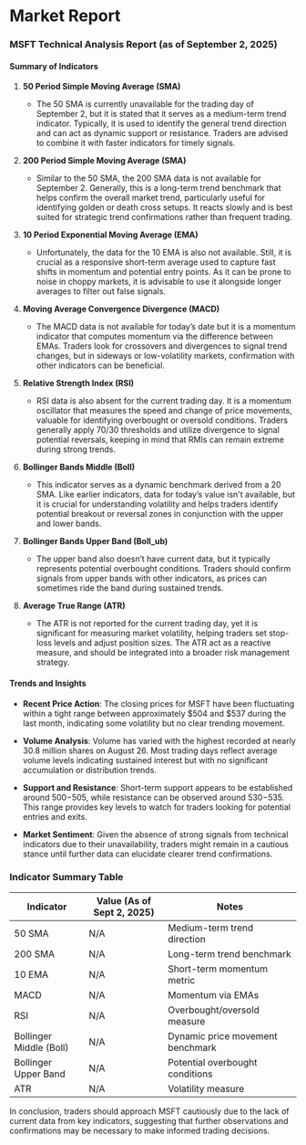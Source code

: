# Market Report

### MSFT Technical Analysis Report (as of September 2, 2025)

#### Summary of Indicators

1. **50 Period Simple Moving Average (SMA)**
   - The 50 SMA is currently unavailable for the trading day of September 2, but it is stated that it serves as a medium-term trend indicator. Typically, it is used to identify the general trend direction and can act as dynamic support or resistance. Traders are advised to combine it with faster indicators for timely signals.

2. **200 Period Simple Moving Average (SMA)**
   - Similar to the 50 SMA, the 200 SMA data is not available for September 2. Generally, this is a long-term trend benchmark that helps confirm the overall market trend, particularly useful for identifying golden or death cross setups. It reacts slowly and is best suited for strategic trend confirmations rather than frequent trading.

3. **10 Period Exponential Moving Average (EMA)**
   - Unfortunately, the data for the 10 EMA is also not available. Still, it is crucial as a responsive short-term average used to capture fast shifts in momentum and potential entry points. As it can be prone to noise in choppy markets, it is advisable to use it alongside longer averages to filter out false signals.

4. **Moving Average Convergence Divergence (MACD)**
   - The MACD data is not available for today’s date but it is a momentum indicator that computes momentum via the difference between EMAs. Traders look for crossovers and divergences to signal trend changes, but in sideways or low-volatility markets, confirmation with other indicators can be beneficial.

5. **Relative Strength Index (RSI)**
   - RSI data is also absent for the current trading day. It is a momentum oscillator that measures the speed and change of price movements, valuable for identifying overbought or oversold conditions. Traders generally apply 70/30 thresholds and utilize divergence to signal potential reversals, keeping in mind that RMIs can remain extreme during strong trends.

6. **Bollinger Bands Middle (Boll)**
   - This indicator serves as a dynamic benchmark derived from a 20 SMA. Like earlier indicators, data for today’s value isn't available, but it is crucial for understanding volatility and helps traders identify potential breakout or reversal zones in conjunction with the upper and lower bands.

7. **Bollinger Bands Upper Band (Boll_ub)**
   - The upper band also doesn’t have current data, but it typically represents potential overbought conditions. Traders should confirm signals from upper bands with other indicators, as prices can sometimes ride the band during sustained trends.

8. **Average True Range (ATR)**
   - The ATR is not reported for the current trading day, yet it is significant for measuring market volatility, helping traders set stop-loss levels and adjust position sizes. The ATR act as a reactive measure, and should be integrated into a broader risk management strategy.

#### Trends and Insights

- **Recent Price Action**: The closing prices for MSFT have been fluctuating within a tight range between approximately $504 and $537 during the last month, indicating some volatility but no clear trending movement.
  
- **Volume Analysis**: Volume has varied with the highest recorded at nearly 30.8 million shares on August 26. Most trading days reflect average volume levels indicating sustained interest but with no significant accumulation or distribution trends.

- **Support and Resistance**: Short-term support appears to be established around $500-$505, while resistance can be observed around $530-$535. This range provides key levels to watch for traders looking for potential entries and exits.

- **Market Sentiment**: Given the absence of strong signals from technical indicators due to their unavailability, traders might remain in a cautious stance until further data can elucidate clearer trend confirmations.

### Indicator Summary Table

| Indicator                | Value (As of Sept 2, 2025) | Notes                                                         |
|-------------------------|------------------------------|---------------------------------------------------------------|
| 50 SMA                  | N/A                          | Medium-term trend direction                                    |
| 200 SMA                 | N/A                          | Long-term trend benchmark                                     |
| 10 EMA                  | N/A                          | Short-term momentum metric                                    |
| MACD                    | N/A                          | Momentum via EMAs                                            |
| RSI                     | N/A                          | Overbought/oversold measure                                   |
| Bollinger Middle (Boll) | N/A                          | Dynamic price movement benchmark                               |
| Bollinger Upper Band    | N/A                          | Potential overbought conditions                               |
| ATR                     | N/A                          | Volatility measure                                            |

In conclusion, traders should approach MSFT cautiously due to the lack of current data from key indicators, suggesting that further observations and confirmations may be necessary to make informed trading decisions.
